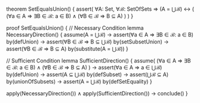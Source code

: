 theorem SetEqualsUnion() {
  assert(
    ∀A: Set, ∀ℬ: SetOfSets ⇒
    (A = ⋃ℬ) ↔ (
      (∀a ∈ A ⇒ ∃B ∈ ℬ: a ∈ B) ∧
      (∀B ∈ ℬ ⇒ B ⊆ A)
    )
  )
}

proof SetEqualsUnion() {
  // Necessary Condition
  lemma NecessaryDirection() {
    assume(A = ⋃ℬ) →
    assert(∀a ∈ A ⇒ ∃B ∈ ℬ: a ∈ B) by(defUnion) →
    assert(∀B ∈ ℬ ⇒ B ⊆ ⋃ℬ) by(setSubsetUnion) →
    assert(∀B ∈ ℬ ⇒ B ⊆ A) by(substitute(A = ⋃ℬ))
  }

  // Sufficient Condition
  lemma SufficientDirection() {
    assume(
      (∀a ∈ A ⇒ ∃B ∈ ℬ: a ∈ B) ∧
      (∀B ∈ ℬ ⇒ B ⊆ A)
    ) →
    assert(∀a ∈ A ⇒ a ∈ ⋃ℬ) by(defUnion) →
    assert(A ⊆ ⋃ℬ) by(defSubset) →
    assert(⋃ℬ ⊆ A) by(unionOfSubsets) →
    assert(A = ⋃ℬ) by(defSetEquality)
  }

  apply(NecessaryDirection()) ∧
  apply(SufficientDirection()) →
  conclude()
}